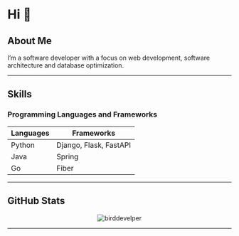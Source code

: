 # Hi 👋

## About Me

I’m a software developer with a focus on web development, software architecture and database optimization. 

---

## Skills

### Programming Languages and Frameworks

| **Languages** | **Frameworks** |
|---------------|----------------|
| Python        | Django, Flask, FastAPI |
| Java           | Spring        |
| Go             | Fiber        |


---

## GitHub Stats


<p align="center">
<img align="center" src="https://github-readme-stats.vercel.app/api?username=birddevelper&show_icons=true&theme=dark&locale=en&q" alt="birddevelper" />
</p>


---
